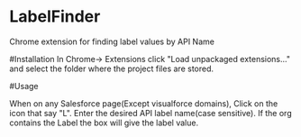 # LabelFinder
Chrome extension for finding label values by API Name

#Installation 
In Chrome-> Extensions click "Load unpackaged extensions..." and select the folder where the project files are stored.

#Usage

When on any Salesforce page(Except visualforce domains), Click on the icon that say "L". Enter the desired API label name(case sensitive). If the org contains the Label the box will give the label value. 
